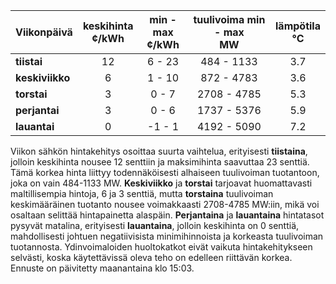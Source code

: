 | Viikonpäivä  | keskihinta<br>¢/kWh | min - max<br>¢/kWh | tuulivoima min - max<br>MW | lämpötila<br>°C |
|:-------------|:----------------:|:----------------:|:-------------:|:-------------:|
| **tiistai**  | 12               | 6 - 23           | 484 - 1133    | 3.7          |
| **keskiviikko** | 6                | 1 - 10           | 872 - 4783    | 3.6          |
| **torstai**  | 3                | 0 - 7            | 2708 - 4785   | 5.3          |
| **perjantai** | 3                | 0 - 6            | 1737 - 5376   | 5.9          |
| **lauantai** | 0                | -1 - 1           | 4192 - 5090   | 7.2          |

Viikon sähkön hintakehitys osoittaa suurta vaihtelua, erityisesti **tiistaina**, jolloin keskihinta nousee 12 senttiin ja maksimihinta saavuttaa 23 senttiä. Tämä korkea hinta liittyy todennäköisesti alhaiseen tuulivoiman tuotantoon, joka on vain 484-1133 MW. **Keskiviikko** ja **torstai** tarjoavat huomattavasti maltillisempia hintoja, 6 ja 3 senttiä, mutta **torstaina** tuulivoiman keskimääräinen tuotanto nousee voimakkaasti 2708-4785 MW:iin, mikä voi osaltaan selittää hintapainetta alaspäin. **Perjantaina** ja **lauantaina** hintatasot pysyvät matalina, erityisesti **lauantaina**, jolloin keskihinta on 0 senttiä, mahdollisesti johtuen negatiivisista minimihinnoista ja korkeasta tuulivoiman tuotannosta. Ydinvoimaloiden huoltokatkot eivät vaikuta hintakehitykseen selvästi, koska käytettävissä oleva teho on edelleen riittävän korkea. Ennuste on päivitetty maanantaina klo 15:03.